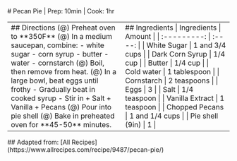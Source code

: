 <title>Pecan Pie</title>
# Pecan Pie | Prep: 10min | Cook: 1hr
<table>
    <tr>
        <td>
## Directions
(@) Preheat oven to **350F**
(@) In a medium saucepan, combine:
    - white sugar
    - corn syrup
    - butter
    - water
    - cornstarch
(@) Boil, then remove from heat.
(@) In a large bowl, beat eggs until frothy
    - Gradually beat in cooked syrup
    - Stir in
        + Salt
        + Vanilla
        + Pecans
(@) Pour into pie shell
(@) Bake in preheated oven for **45-50** minutes.
    </td>
    <td>
## Ingredients
| Ingredients | Amount |
| :---------: | :----: |
| White Sugar | 1 and 3/4 cups |
| Dark Corn Syrup | 1/4 cup |
| Butter | 1/4 cup |
| Cold water | 1 tablespoon |
| Cornstarch | 2 teaspoons |
| Eggs | 3 |
| Salt | 1/4 teaspoon |
| Vanilla Extract | 1 teaspoon |
| Chopped Pecans | 1 and 1/4 cups |
| Pie shell (9in) | 1 |
    </td>
    </tr>
</table>


<div class="noprint">
## Adapted from: [All Recipes](https://www.allrecipes.com/recipe/9487/pecan-pie/)
</div>